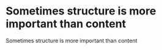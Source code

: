 

# Sometimes structure is more important than content

Sometimes structure is more important than content